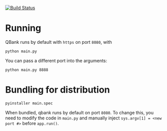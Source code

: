 [![Build Status](https://travis-ci.org/CLIxIndia-Dev/qbank-lite.svg?branch=master)](https://travis-ci.org/CLIxIndia-Dev/qbank-lite)

Running
=========================
QBank runs by default with `https` on port `8080`, with

```
python main.py
```

You can pass a different port into the arguments:

```
python main.py 8888
```


Bundling for distribution
=========================

```
pyinstaller main.spec
```

When bundled, qbank runs by default on port `8080`. To change this, you need to modify the
code in `main.py` and manually inject `sys.argv[1] = <new port #>` before `app.run()`.

